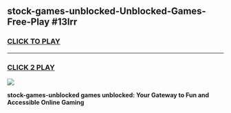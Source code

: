 
## stock-games-unblocked-Unblocked-Games-Free-Play #13lrr
<h3>
<a href="https://us.freeplayer.one?title=stock-games-unblocked&ref=9M">CLICK TO PLAY</a></h3>
<hr>

<h3>
<a href="https://us.freeplayer.one?title=stock-games-unblocked&ref=9M">CLICK 2 PLAY</a>
  
</h3>

<a href="https://us.freeplayer.one?title=stock-games-unblocked&ref=9M"><img src="https://clearcache.store/games.png"></a>


**stock-games-unblocked games unblocked: Your Gateway to Fun and Accessible Online Gaming**
